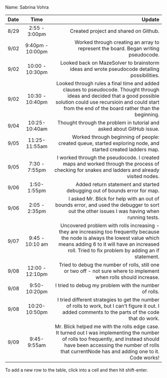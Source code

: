 Name: Sabrina Vohra

| Date |       Time       |                                                                                                                                                                                                                               Update |
|:-----|:----------------:|-------------------------------------------------------------------------------------------------------------------------------------------------------------------------------------------------------------------------------------:|
| 8/29 |  2:55 - 3:00pm   |                                                                                                                                                                                                Created project and shared on Github. |
| 9/02 | 9:40pm - 10:00pm |                                                                                                                                                   Worked through creating an array to represent the board. Began writing pseudocode. |
| 9/02 | 10:00 - 10:30pm  |                                                                                                                                          Looked back on MazeSolver to brainstorm ideas and wrote pseudocode detailing possibilities. |
| 9/02 | 10:30 - 10:40pm  |         Looked through rules a final time and added clauses to pseudocode. Thought through ideas and decided that a good possible solution could use recursioin and could start from the end of the board rather than the beginning. |
| 9/04 |  10:25-10:40am   |                                                                                                                                                                Thought through the problem in tutorial and asked about GitHub issue. |
| 9/05 |  11:25-11:55am   |                                                                                                                          Worked through beginning of people: created queue, started exploring node, and started created ladders map. |
| 9/05 |  7:30 - 7:55pm   |                                                                                         I worked through the pseudocode. I created maps and worked through the process of checking for snakes and ladders and already visited nodes. |
| 9/06 |   1:50-1:55pm    |                                                                                                                                                            Added return statement and started debugging out of bounds error for map. |
| 9/06 |  2:05 - 2:35pm   |                                                                                          I asked Mr. Blick for help with an out of bounds error, and used the debugger to sort out the other issues I was having when running tests. |
| 9/07 | 9:45 - 10:10 am  |     Uncovered problem with rolls increasing - they are increasing too frequently because the node is always the lowest value which means adding 6 to it will have an increased roll. Tried to fix problem by adding an if statement. |
| 9/08 | 12:00 - 12:10pm  |                                                                                                                   Tried to debug the number of rolls, still one or two off - not sure where to implement when rolls should increase. |
| 9/08 |  9:50- 10:20pm   |                                                                                                                                                                                I tried to debug my problem with the number of rolls. |
| 9/08 |  10:20-10:50pm   |                                                                                  I tried different strategies to get the number of rolls to work, but I can't figure it out. I added comments to the parts of the code that do work. |
| 9/09 |   9:45-9:55am    | Mr. Blick helped me with the rolls edge case. It turned out I was implementing the number of rolls too frequently, and instead should have been accessing the number of rolls that currentNode has and adding one to it. Code works! |


To add a new row to the table, click into a cell and then hit shift-enter.